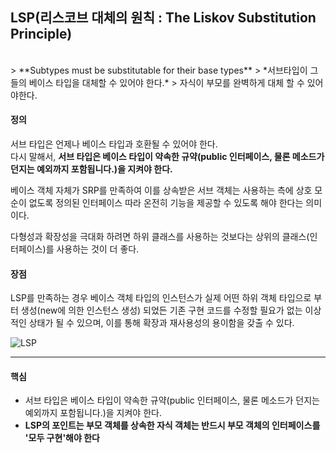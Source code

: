 ## LSP(리스코브 대체의 원칙 : The Liskov Substitution Principle)
<br/>
> **Subtypes must be substitutable for their base types**  
> *서브타입이 그들의 베이스 타입을 대체할 수 있어야 한다.*  
> 자식이 부모를 완벽하게 대체 할 수 있어야한다.  

<br/>

#### 정의

서브 타입은 언제나 베이스 타입과 호환될 수 있어야 한다.  
다시 말해서, **서브 타입은 베이스 타입이 약속한 규약(public 인터페이스, 물론 메소드가 던지는 예외까지 포함됩니다.)을 지켜야 한다.**

베이스 객체 자체가 SRP를 만족하여 이를 상속받은 서브 객체는 사용하는 측에 상호 모순이 없도록 정의된 인터페이스 따라 온전히 기능을 제공할 수 있도록 해야 한다는 의미이다.

다형성과 확장성을 극대화 하려면 하위 클래스를 사용하는 것보다는 상위의 클래스(인터페이스)를 사용하는 것이 더 좋다.

#### 장점

LSP를 만족하는 경우 베이스 객체 타입의 인스턴스가 실제 어떤 하위 객체 타입으로 부터 생성(new에 의한 인스턴스 생성) 되었든 기존 구현 코드를 수정할 필요가 없는 이상적인 상태가 될 수 있으며, 이를 통해 확장과 재사용성의 용이함을 갖출 수 있다.

![LSP](http://i.imgur.com/C9rl7Nj.png)

***

#### 핵심
- 서브 타입은 베이스 타입이 약속한 규약(public 인터페이스, 물론 메소드가 던지는 예외까지 포함됩니다.)을 지켜야 한다.
- **LSP의 포인트는 부모 객체를 상속한 자식 객체는 반드시 부모 객체의 인터페이스를 '모두 구현'해야 한다**
